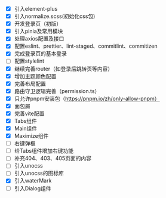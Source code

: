 - [x] 引入element-plus
- [x] 引入normalize.scss(初始化css包)
- [x] 开发登录页（初版）
- [x] 引入pinia及常用模块
- [x] 处理axios配置及接口
- [x] 配置eslint、prettier、lint-staged、commitlint、commitizen
- [x] 完成登录页的基本登录
- [ ] 配置stylelint
- [x] 继续完善router（如登录后跳转页等内容）
- [x] 增加主题颜色配置
- [x] 完善布局配置
- [x] 路由守卫逻辑完善（permission.ts）
- [x] 只允许pnpm安装包（https://pnpm.io/zh/only-allow-pnpm）
- [x] 面包屑
- [x] 完善vite配置
- [x] Tabs组件
- [x] Main组件
- [x] Maximize组件
- [ ] 右键弹框
- [ ] 给Tabs组件增加右键功能
- [ ] 补充404、403、405页面的内容
- [ ] 引入unocss
- [ ] 引入unocss的图标库
- [x] 引入waterMark
- [ ] 引入Dialog组件
